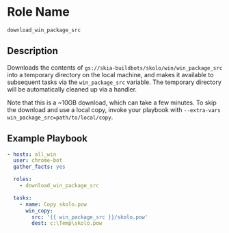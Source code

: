 # Role Name

`download_win_package_src`

## Description

Downloads the contents of `gs://skia-buildbots/skolo/win/win_package_src` into a temporary directory
on the local machine, and makes it available to subsequent tasks via the `win_package_src` variable.
The temporary directory will be automatically cleaned up via a handler.

Note that this is a ~10GB download, which can take a few minutes. To skip the download and use a
local copy, invoke your playbook with `--extra-vars win_package_src=path/to/local/copy`.

## Example Playbook

```yml
- hosts: all_win
  user: chrome-bot
  gather_facts: yes

  roles:
    - download_win_package_src

  tasks:
    - name: Copy skolo.pow
      win_copy:
        src: '{{ win_package_src }}/skolo.pow'
        dest: c:\Temp\skolo.pow
```
